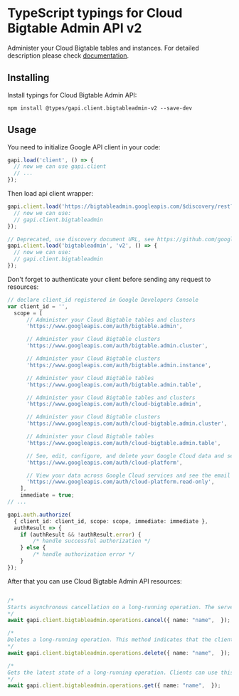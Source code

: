 # TypeScript typings for Cloud Bigtable Admin API v2

Administer your Cloud Bigtable tables and instances.
For detailed description please check [documentation](https://cloud.google.com/bigtable/).

## Installing

Install typings for Cloud Bigtable Admin API:

```
npm install @types/gapi.client.bigtableadmin-v2 --save-dev
```

## Usage

You need to initialize Google API client in your code:

```typescript
gapi.load('client', () => {
  // now we can use gapi.client
  // ...
});
```

Then load api client wrapper:

```typescript
gapi.client.load('https://bigtableadmin.googleapis.com/$discovery/rest?version=v2', () => {
  // now we can use:
  // gapi.client.bigtableadmin
});
```

```typescript
// Deprecated, use discovery document URL, see https://github.com/google/google-api-javascript-client/blob/master/docs/reference.md#----gapiclientloadname----version----callback--
gapi.client.load('bigtableadmin', 'v2', () => {
  // now we can use:
  // gapi.client.bigtableadmin
});
```

Don't forget to authenticate your client before sending any request to resources:

```typescript
// declare client_id registered in Google Developers Console
var client_id = '',
  scope = [
      // Administer your Cloud Bigtable tables and clusters
      'https://www.googleapis.com/auth/bigtable.admin',

      // Administer your Cloud Bigtable clusters
      'https://www.googleapis.com/auth/bigtable.admin.cluster',

      // Administer your Cloud Bigtable clusters
      'https://www.googleapis.com/auth/bigtable.admin.instance',

      // Administer your Cloud Bigtable tables
      'https://www.googleapis.com/auth/bigtable.admin.table',

      // Administer your Cloud Bigtable tables and clusters
      'https://www.googleapis.com/auth/cloud-bigtable.admin',

      // Administer your Cloud Bigtable clusters
      'https://www.googleapis.com/auth/cloud-bigtable.admin.cluster',

      // Administer your Cloud Bigtable tables
      'https://www.googleapis.com/auth/cloud-bigtable.admin.table',

      // See, edit, configure, and delete your Google Cloud data and see the email address for your Google Account.
      'https://www.googleapis.com/auth/cloud-platform',

      // View your data across Google Cloud services and see the email address of your Google Account
      'https://www.googleapis.com/auth/cloud-platform.read-only',
    ],
    immediate = true;
// ...

gapi.auth.authorize(
  { client_id: client_id, scope: scope, immediate: immediate },
  authResult => {
    if (authResult && !authResult.error) {
        /* handle successful authorization */
    } else {
        /* handle authorization error */
    }
});
```

After that you can use Cloud Bigtable Admin API resources: <!-- TODO: make this work for multiple namespaces -->

```typescript

/*
Starts asynchronous cancellation on a long-running operation. The server makes a best effort to cancel the operation, but success is not guaranteed. If the server doesn't support this method, it returns `google.rpc.Code.UNIMPLEMENTED`. Clients can use Operations.GetOperation or other methods to check whether the cancellation succeeded or whether the operation completed despite cancellation. On successful cancellation, the operation is not deleted; instead, it becomes an operation with an Operation.error value with a google.rpc.Status.code of 1, corresponding to `Code.CANCELLED`.
*/
await gapi.client.bigtableadmin.operations.cancel({ name: "name",  });

/*
Deletes a long-running operation. This method indicates that the client is no longer interested in the operation result. It does not cancel the operation. If the server doesn't support this method, it returns `google.rpc.Code.UNIMPLEMENTED`.
*/
await gapi.client.bigtableadmin.operations.delete({ name: "name",  });

/*
Gets the latest state of a long-running operation. Clients can use this method to poll the operation result at intervals as recommended by the API service.
*/
await gapi.client.bigtableadmin.operations.get({ name: "name",  });
```
